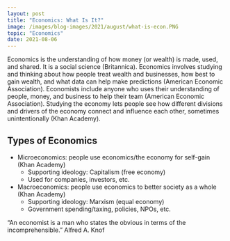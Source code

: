 ```yaml
---
layout: post
title: "Economics: What Is It?"
image: /images/blog-images/2021/august/what-is-econ.PNG
topic: "Economics"
date: 2021-08-06
---
```


Economics is the understanding of how money (or wealth) is made, used, and shared. It is a social science (Britannica). Economics involves studying and thinking about how people treat wealth and businesses, how best to gain wealth, and what data can help make predictions (American Economic Association). Economists include anyone who uses their understanding of people, money, and business to help their team (American Economic Association). Studying the economy lets people see how different divisions and drivers of the economy connect and influence each other, sometimes unintentionally (Khan Academy).

## Types of Economics

- Microeconomics: people use economics/the economy for self-gain (Khan Academy)
  - Supporting ideology: Capitalism (free economy)
  - Used for companies, investors, etc.
- Macroeconomics: people use economics to better society as a whole (Khan Academy)
  - Supporting ideology: Marxism (equal economy)
  - Government spending/taxing, policies, NPOs, etc.

“An economist is a man who states the obvious in terms of the incomprehensible.”
Alfred A. Knof
